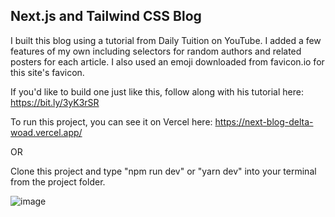 ## Next.js and Tailwind CSS Blog

I built this blog using a tutorial from Daily Tuition on YouTube. I added a few features of my own including selectors for random authors and related posters for each article. I also used an emoji downloaded from favicon.io for this site's favicon.

If you'd like to build one just like this, follow along with his tutorial here: https://bit.ly/3yK3rSR

To run this project, you can see it on Vercel here: https://next-blog-delta-woad.vercel.app/

OR

Clone this project and type "npm run dev" or "yarn dev" into your terminal from the project folder.

![image](https://user-images.githubusercontent.com/84243251/197032720-355be7e6-4bc7-457d-a7b8-d129f30c0def.png)
